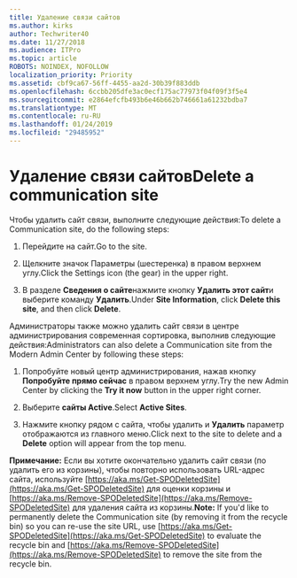 ```yaml
---
title: Удаление связи сайтов
ms.author: kirks
author: Techwriter40
ms.date: 11/27/2018
ms.audience: ITPro
ms.topic: article
ROBOTS: NOINDEX, NOFOLLOW
localization_priority: Priority
ms.assetid: cbf9ca67-56ff-4455-aa2d-30b39f883ddb
ms.openlocfilehash: 6ccbb205dfe3ac0ecf175ac77973f04f09f3f5e4
ms.sourcegitcommit: e2864efcfb493b6e46b662b746661a61232bdba7
ms.translationtype: MT
ms.contentlocale: ru-RU
ms.lasthandoff: 01/24/2019
ms.locfileid: "29485952"
---
```

# <a name="delete-a-communication-site"></a><span data-ttu-id="1923e-102">Удаление связи сайтов</span><span class="sxs-lookup"><span data-stu-id="1923e-102">Delete a communication site</span></span>

<span data-ttu-id="1923e-103">Чтобы удалить сайт связи, выполните следующие действия:</span><span class="sxs-lookup"><span data-stu-id="1923e-103">To delete a Communication site, do the following steps:</span></span> 
  
1. <span data-ttu-id="1923e-104">Перейдите на сайт.</span><span class="sxs-lookup"><span data-stu-id="1923e-104">Go to the site.</span></span> 
  
2. <span data-ttu-id="1923e-105">Щелкните значок Параметры (шестеренка) в правом верхнем углу.</span><span class="sxs-lookup"><span data-stu-id="1923e-105">Click the Settings icon (the gear) in the upper right.</span></span> 
  
3. <span data-ttu-id="1923e-106">В разделе **Сведения о сайте**нажмите кнопку **Удалить этот сайт**и выберите команду **Удалить**.</span><span class="sxs-lookup"><span data-stu-id="1923e-106">Under **Site Information**, click **Delete this site**, and then click **Delete**.</span></span> 
  
<span data-ttu-id="1923e-107">Администраторы также можно удалить сайт связи в центре администрирования современная сортировка, выполнив следующие действия:</span><span class="sxs-lookup"><span data-stu-id="1923e-107">Administrators can also delete a Communication site from the Modern Admin Center by following these steps:</span></span> 
  
1. <span data-ttu-id="1923e-108">Попробуйте новый центр администрирования, нажав кнопку **Попробуйте прямо сейчас** в правом верхнем углу.</span><span class="sxs-lookup"><span data-stu-id="1923e-108">Try the new Admin Center by clicking the **Try it now** button in the upper right corner.</span></span> 
  
2. <span data-ttu-id="1923e-109">Выберите **сайты Active**.</span><span class="sxs-lookup"><span data-stu-id="1923e-109">Select **Active Sites**.</span></span> 
  
3. <span data-ttu-id="1923e-110">Нажмите кнопку рядом с сайта, чтобы удалить и **Удалить** параметр отображаются из главного меню.</span><span class="sxs-lookup"><span data-stu-id="1923e-110">Click next to the site to delete and a **Delete** option will appear from the top menu.</span></span> 
  
 <span data-ttu-id="1923e-111">**Примечание:** Если вы хотите окончательно удалить сайт связи (по удалить его из корзины), чтобы повторно использовать URL-адрес сайта, используйте [https://aka.ms/Get-SPODeletedSite](https://aka.ms/Get-SPODeletedSite) для оценки корзины и [https://aka.ms/Remove-SPODeletedSite](https://aka.ms/Remove-SPODeletedSite) для удаления сайта из корзины.</span><span class="sxs-lookup"><span data-stu-id="1923e-111">**Note:** If you'd like to permanently delete the Communication site (by removing it from the recycle bin) so you can re-use the site URL, use [https://aka.ms/Get-SPODeletedSite](https://aka.ms/Get-SPODeletedSite) to evaluate the recycle bin and [https://aka.ms/Remove-SPODeletedSite](https://aka.ms/Remove-SPODeletedSite) to remove the site from the recycle bin.</span></span> 
  

